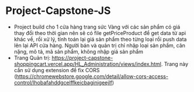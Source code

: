 # Project-Capstone-JS

- Project build cho 1 cửa hàng trang sức Vàng với các sản phẩm có giá thay đổi theo thời gian nên sẽ có file getPriceProduct để get data từ api khác về, rồi xử lý, tính toán lại giá sản phẩm theo từng loại rồi push data lên lại API cửa hàng. Người bán và quản trị chỉ nhập loại sản phẩm, cân nặng, mô tả, mã sản phẩm, không nhập giá sản phẩm
- Trang Quản trị: https://project-capstone-shoppingcart.vercel.app/HL_Administration/views/index.html. Trang này cần sử dụng extension để fix CORS (https://chromewebstore.google.com/detail/allow-cors-access-control/lhobafahddgcelffkeicbaginigeejlf)
